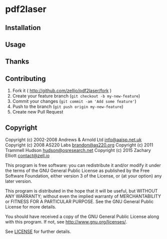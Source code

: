 
# pdf2laser

## Installation

## Usage

## Thanks

## Contributing

1. Fork it ( http://github.com/zellio/pdf2laser/fork )
2. Create your feature branch (`git checkout -b my-new-feature`)
3. Commit your changes (`git commit -am 'Add some feature'`)
4. Push to the branch (`git push origin my-new-feature`)
5. Create new Pull Request

## Copyright

Copyright (c) 2002-2008 Andrews & Arnold Ltd <info@aaisp.net.uk>
Copyright (c) 2008 AS220 Labs <brandon@as220.org>
Copyright (c) 2011 Trammell Hudson <hudson@osresearch.net>
Copyright (c) 2015 Zachary Elliott <contact@zell.io>

This program is free software: you can redistribute it and/or modify it
under the terms of the GNU General Public License as published by the
Free Software Foundation, either version 3 of the License, or (at your
option) any later version.

This program is distributed in the hope that it will be useful, but
WITHOUT ANY WARRANTY; without even the implied warranty of
MERCHANTABILITY or FITNESS FOR A PARTICULAR PURPOSE.  See the GNU
General Public License for more details.

You should have received a copy of the GNU General Public License along
with this program.  If not, see <http://www.gnu.org/licenses/>.

See [LICENSE](/LICENSE) for further details.
